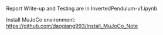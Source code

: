 Report Write-up and Testing are in InvertedPendulum-v1.ipynb

Install MuJoCo environment: https://github.com/daogiang993/Install_MuJoCo_Note
